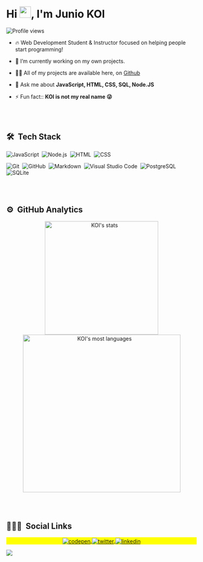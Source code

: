 <!-- All the code below where taked by the Mayk Brito github profile: https://github.com/maykbrito -->



<!-- Card that I'm trying to figure out how to use on my page -->
<!-- <img align="right" height="590em" src="https://raw.githubusercontent.com/gist/maykbrito/618ef18e3bbb7cdfd200f3a4fc1aabc6/raw/201d47c76006c99fe0dc55ea92e76bdca5537f08/githubcard.svg"/> -->
<!--  -->

<!-- Header containg a salute -->
<h1 align="left">Hi <img src="https://raw.githubusercontent.com/kaueMarques/kaueMarques/master/hi.gif" width="30px" height="30px">, I'm Junio KOI</h1>
<!--  -->

<!-- How many views I have on my profile -->
<p align="left"> <img src="https://komarev.com/ghpvc/?username=juniokoi&color=yellow" alt="Profile views" /> </p>
<!--  -->

- 🔥 Web Development Student & Instructor focused on helping people start programming! 

- 🔭 I’m currently working on my own projects.

- 👨‍💻 All of my projects are available here, on [Github](https://github.com/juniokoi)
<!-- 
- ▶️ I regularly post videos on [youtube.com/maykbrito](https://youtube.com/maykbrito) -->

- 💬 Ask me about **JavaScript, HTML, CSS, SQL, Node.JS**

- ⚡ Fun fact:: **KOI is not my real name 😜**

<br><br>

## 🛠 &nbsp;Tech Stack

![JavaScript](https://img.shields.io/badge/-JavaScript-05122A?style=flat&logo=javascript)&nbsp;
![Node.js](https://img.shields.io/badge/-Node.js-05122A?style=flat&logo=node.js)&nbsp;
![HTML](https://img.shields.io/badge/-HTML-05122A?style=flat&logo=HTML5)&nbsp;
![CSS](https://img.shields.io/badge/-CSS-05122A?style=flat&logo=CSS3&logoColor=1572B6)&nbsp;
<!-- ![React](https://img.shields.io/badge/-React-05122A?style=flat&logo=react)&nbsp; -->
![Git](https://img.shields.io/badge/-Git-05122A?style=flat&logo=git)&nbsp;
![GitHub](https://img.shields.io/badge/-GitHub-05122A?style=flat&logo=github)&nbsp;
![Markdown](https://img.shields.io/badge/-Markdown-05122A?style=flat&logo=markdown)&nbsp;
![Visual Studio Code](https://img.shields.io/badge/-Visual%20Studio%20Code-05122A?style=flat&logo=visual-studio-code&logoColor=007ACC)&nbsp;
![PostgreSQL](https://img.shields.io/badge/-PostgreSQL-05122A?style=flat&logo=postgresql)&nbsp;
![SQLite](https://img.shields.io/badge/-SQLite-05122A?style=flat&logo=sqlite)&nbsp;

<br><br>

## ⚙️ &nbsp;GitHub Analytics

<p align="center">
<img width="300em" src="https://github-readme-stats.vercel.app/api?username=juniokoi&show_icons=true&theme=dracula&hide_rank=true&layout=compact" alt="KOI's stats"/>
<img width="417em" src="https://github-readme-stats.vercel.app/api/top-langs/?username=juniokoi&layout=compact&theme=dracula" alt="KOI's most languages"/>
</p>

<br><br>

## 👨🏽‍🦲 &nbsp;Social Links

<p align="center" style="background:yellow">
<a href="https://codepen.io/juniokoi" target="_blank">
  <img align="center" src="https://img.shields.io/badge/-juniokoi-05122A?style=flat&logo=codepen" alt="codepen"/>
</a>
<a href="https://twitter.com/juniokoi" target="_blank">
  <img align="center" src="https://img.shields.io/badge/-juniokoi-05122A?style=flat&logo=twitter" alt="twitter"/>  
</a>
<a href="https://linkedin.com/in/junio-koi" target="_blank">
  <img align="center" src="https://img.shields.io/badge/-juniokoi-05122A?style=flat&logo=linkedin" alt="linkedin"/>
</a>
  
<!--  Ainda decidindo/atualizando  -->
<!-- <a href="https://instagram.com/juniokoi" target="_blank">
 <img align="center" src="https://img.shields.io/badge/-juniokoi-05122A?style=flat&logo=instagram" alt="instagram"/>
</a> -->
<!-- <a href="https://youtube.com/maykbrito" target="_blank">
 <img align="center" src="https://img.shields.io/badge/-juniokoi-05122A?style=flat&logo=youtube" alt="youtube"/>
</a> -->
</p>


<div align="left">
<!-- twitter visu API -->
<img src="https://github-readme-twitter.gazf.vercel.app/api?id=juniokoi&show_reply=off&show_retweet=off&show_border=on&layout=wide">
<!--  -->
</div>

<!--
Old template

- 👋 Hi, I’m @Juniokoi
- 👀 I’m interested in Front end development
- 🌱 I’m currently learning ... Front end development
- 💞️ I’m looking to collaborate on ...   Front end development
- 📫 How to reach me ... Front end development :P
-->
